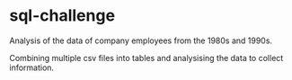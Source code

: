 # sql-challenge

Analysis of the data of company employees from the 1980s and 1990s.

Combining multiple csv files into tables and analysising the data to collect information.
